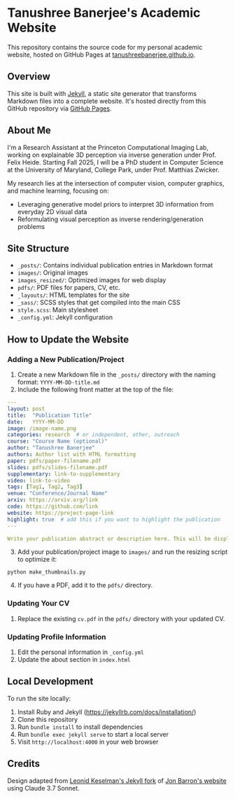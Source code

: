 # Tanushree Banerjee's Academic Website

This repository contains the source code for my personal academic website, hosted on GitHub Pages at [tanushreebanerjee.github.io](https://tanushreebanerjee.github.io).

## Overview

This site is built with [Jekyll](https://jekyllrb.com/), a static site generator that transforms Markdown files into a complete website. It's hosted directly from this GitHub repository via [GitHub Pages](https://pages.github.com/).

## About Me

I'm a Research Assistant at the Princeton Computational Imaging Lab, working on explainable 3D perception via inverse generation under Prof. Felix Heide. Starting Fall 2025, I will be a PhD student in Computer Science at the University of Maryland, College Park, under Prof. Matthias Zwicker.

My research lies at the intersection of computer vision, computer graphics, and machine learning, focusing on:
- Leveraging generative model priors to interpret 3D information from everyday 2D visual data
- Reformulating visual perception as inverse rendering/generation problems

## Site Structure

- `_posts/`: Contains individual publication entries in Markdown format
- `images/`: Original images
- `images_resized/`: Optimized images for web display
- `pdfs/`: PDF files for papers, CV, etc.
- `_layouts/`: HTML templates for the site
- `_sass/`: SCSS styles that get compiled into the main CSS
- `style.scss`: Main stylesheet
- `_config.yml`: Jekyll configuration

## How to Update the Website

### Adding a New Publication/Project

1. Create a new Markdown file in the `_posts/` directory with the naming format: `YYYY-MM-DD-title.md`
2. Include the following front matter at the top of the file:

```yaml
---
layout: post
title:  "Publication Title"
date:   YYYY-MM-DD
image: /image-name.png
categories: research  # or independent, other, outreach
course: "Course Name (optional)"
author: "Tanushree Banerjee"
authors: Author list with HTML formatting
paper: pdfs/paper-filename.pdf
slides: pdfs/slides-filename.pdf
supplementary: link-to-supplementary
video: link-to-video
tags: [Tag1, Tag2, Tag3]
venue: "Conference/Journal Name"
arxiv: https://arxiv.org/link
code: https://github.com/link
website: https://project-page-link
highlight: true  # add this if you want to highlight the publication
---

Write your publication abstract or description here. This will be displayed as the excerpt on the main page.
```

3. Add your publication/project image to `images/` and run the resizing script to optimize it:
```
python make_thumbnails.py
```

4. If you have a PDF, add it to the `pdfs/` directory.

### Updating Your CV

1. Replace the existing `cv.pdf` in the `pdfs/` directory with your updated CV.

### Updating Profile Information

1. Edit the personal information in `_config.yml`
2. Update the about section in `index.html`

## Local Development

To run the site locally:

1. Install Ruby and Jekyll (https://jekyllrb.com/docs/installation/)
2. Clone this repository
3. Run `bundle install` to install dependencies
4. Run `bundle exec jekyll serve` to start a local server
5. Visit `http://localhost:4000` in your web browser

## Credits

Design adapted from [Leonid Keselman's Jekyll fork](https://github.com/leonidk/leonidk.github.io) of [Jon Barron's website](https://jonbarron.info/) using Claude 3.7 Sonnet.
